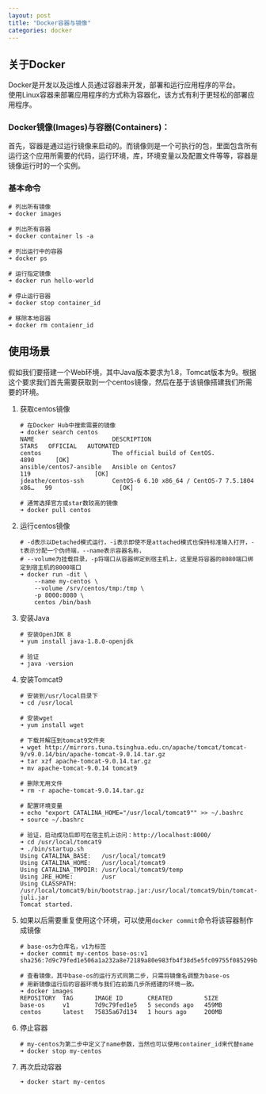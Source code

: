 ```yaml
---
layout: post
title: "Docker容器与镜像"
categories: docker
---
```

## 关于Docker
Docker是开发以及运维人员通过容器来开发，部署和运行应用程序的平台。<br>
使用Linux容器来部署应用程序的方式称为容器化，该方式有利于更轻松的部署应用程序。

### Docker镜像(Images)与容器(Containers)：
首先，容器是通过运行镜像来启动的。而镜像则是一个可执行的包，里面包含所有运行这个应用所需要的代码，运行环境，库，环境变量以及配置文件等等，容器是镜像运行时的一个实例。<br>

### 基本命令
```shell
# 列出所有镜像
➜ docker images

# 列出所有容器
➜ docker container ls -a

# 列出运行中的容器
➜ docker ps

# 运行指定镜像
➜ docker run hello-world

# 停止运行容器
➜ docker stop container_id

# 移除本地容器
➜ docker rm contaienr_id

```

## 使用场景
假如我们要搭建一个Web环境，其中Java版本要求为1.8，Tomcat版本为9。根据这个要求我们首先需要获取到一个centos镜像，然后在基于该镜像搭建我们所需要的环境。

1. 获取centos镜像
   ```shell
   # 在Docker Hub中搜索需要的镜像
   ➜ docker search centos
   NAME                      DESCRIPTION                                     STARS   OFFICIAL   AUTOMATED
   centos                    The official build of CentOS.                   4890      [OK]
   ansible/centos7-ansible   Ansible on Centos7                              119                  [OK]
   jdeathe/centos-ssh        CentOS-6 6.10 x86_64 / CentOS-7 7.5.1804 x86…   99                   [OK]

   # 通常选择官方或star数较高的镜像
   ➜ docker pull centos
   ```

2. 运行centos镜像
   ```shell
   # -d表示以Detached模式运行，-i表示即使不是attached模式也保持标准输入打开，-t表示分配一个伪终端，--name表示容器名称，
   # --volume为挂载目录，-p将端口从容器绑定到宿主机上，这里是将容器的8080端口绑定到宿主机的8000端口
   ➜ docker run -dit \
   	   --name my-centos \
       --volume /srv/centos/tmp:/tmp \
       -p 8000:8080 \
       centos /bin/bash
   ```

3. 安装Java
   ```shell
   # 安装OpenJDK 8
   ➜ yum install java-1.8.0-openjdk

   # 验证
   ➜ java -version
   ```

4. 安装Tomcat9
   ```shell
   # 安装到/usr/local目录下
   ➜ cd /usr/local

   # 安装wget
   ➜ yum install wget

   # 下载并解压到tomcat9文件夹
   ➜ wget http://mirrors.tuna.tsinghua.edu.cn/apache/tomcat/tomcat-9/v9.0.14/bin/apache-tomcat-9.0.14.tar.gz
   ➜ tar xzf apache-tomcat-9.0.14.tar.gz
   ➜ mv apache-tomcat-9.0.14 tomcat9

   # 删除无用文件
   ➜ rm -r apache-tomcat-9.0.14.tar.gz

   # 配置环境变量
   ➜ echo "export CATALINA_HOME="/usr/local/tomcat9"" >> ~/.bashrc
   ➜ source ~/.bashrc

   # 验证，启动成功后即可在宿主机上访问：http://localhost:8000/
   ➜ cd /usr/local/tomcat9
   ➜ ./bin/startup.sh
   Using CATALINA_BASE:   /usr/local/tomcat9
   Using CATALINA_HOME:   /usr/local/tomcat9
   Using CATALINA_TMPDIR: /usr/local/tomcat9/temp
   Using JRE_HOME:        /usr
   Using CLASSPATH:       /usr/local/tomcat9/bin/bootstrap.jar:/usr/local/tomcat9/bin/tomcat-juli.jar
   Tomcat started.
   ```

5. 如果以后需要重复使用这个环境，可以使用`docker commit`命令将该容器制作成镜像
   ```shell
   # base-os为仓库名，v1为标签
   ➜ docker commit my-centos base-os:v1
   sha256:7d9c79fed1e506a1a232a8e72189a80e983fb4f38d5e5fc09755f085299bc23c

   # 查看镜像，其中base-os的运行方式同第二步，只需将镜像名调整为base-os
   # 用新镜像运行后的容器环境与我们在前面几步所搭建的环境一致。
   ➜ docker images
   REPOSITORY  TAG      IMAGE ID       CREATED         SIZE
   base-os     v1       7d9c79fed1e5   5 seconds ago   459MB
   centos      latest   75835a67d134   1 hours ago     200MB
   ```

6. 停止容器
   ```shell
   # my-centos为第二步中定义了name参数，当然也可以使用container_id来代替name
   ➜ docker stop my-centos
   ```

7. 再次启动容器
   ```shell
   ➜ docker start my-centos
   ```